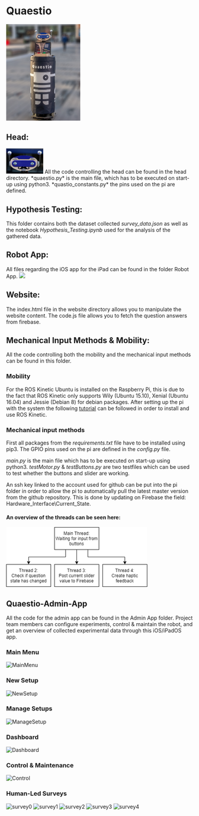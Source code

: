 # Quaestio
<img src="https://github.com/ledangaravi/Quaestio/blob/master/Schematics/robotWhole.png" width="200">

## Head:
<img src="https://github.com/ledangaravi/Quaestio/blob/master/Schematics/head.png" width="100">
All the code controlling the head can be found in the head directory.
*quaestio.py* is the main file, which has to be executed on start-up using python3.
*quastio_constants.py* the pins used on the pi are defined.

## Hypothesis Testing:
This folder contains both the dataset collected *survey_data.json* as well as the notebook *Hypothesis_Testing.ipynb* used for the analysis of the gathered data.

## Robot App:
All files regarding the iOS app for the iPad can be found in the folder Robot App.
<img src="https://github.com/ledangaravi/Quaestio/blob/master/Schematics/flowChartUserApp.png.png" width="200">

## Website:
The index.html file in the website directory allows you to manipulate the website content. The code.js file allows you to fetch the question answers from firebase.

## Mechanical Input Methods & Mobility:
All the code controlling both the mobility and the mechanical input methods can be found in this folder.

### Mobility
For the ROS Kinetic Ubuntu is installed on the Raspberry Pi, this is due to the fact that ROS Kinetic only supports Wily (Ubuntu 15.10), Xenial (Ubuntu 16.04) and Jessie (Debian 8) for debian packages. After setting up the pi with the system the following [tutorial](http://wiki.ros.org/ROSberryPi/Installing%20ROS%20Kinetic%20on%20the%20Raspberry%20Pi) can be followed in order to install and use ROS Kinetic.

### Mechanical input methods
First all packages from the *requirements.txt* file have to be installed using pip3.
The GPIO pins used on the pi are defined in the *config.py* file. 

*main.py* is the main file which has to be executed on start-up using python3.
*testMotor.py* & *testButtons.py* are two testfiles which can be used to test whether the buttons and slider are working.

An ssh key linked to the account used for github can be put into the pi folder in order to allow the pi to automatically pull the latest master version from the github repository. This is done by updating on Firebase the field: Hardware_Interface\Current_State.

#### An overview of the threads can be seen here:
![Threads](https://github.com/ledangaravi/Quaestio/blob/master/Schematics/inputThreads.png)

## Quaestio-Admin-App
All the code for the admin app can be found in the Admin App folder.
Project team members can configure experiments, control & maintain the robot, and get an overview of collected experimental data through this iOS/iPadOS app.

### Main Menu
![MainMenu](https://user-images.githubusercontent.com/31923016/70916473-a69d1000-2013-11ea-8b67-fc2280e68029.png)

### New Setup
![NewSetup](https://user-images.githubusercontent.com/31923016/70916615-e5cb6100-2013-11ea-9b9b-c3cbcb873023.png)

### Manage Setups
![ManageSetup](https://user-images.githubusercontent.com/31923016/70916613-e5cb6100-2013-11ea-94c2-e6827fd31d02.png)

### Dashboard
![Dashboard](https://user-images.githubusercontent.com/31923016/70916616-e663f780-2013-11ea-88f1-d75482c42ce6.png)

### Control & Maintenance
![Control](https://user-images.githubusercontent.com/31923016/70916619-e663f780-2013-11ea-952e-c8fa3406c9d3.png)

### Human-Led Surveys
![survey0](https://user-images.githubusercontent.com/31923016/70916611-e5cb6100-2013-11ea-8ac7-5cce527ab6d9.png)
![survey1](https://user-images.githubusercontent.com/31923016/70916612-e5cb6100-2013-11ea-8ab0-041633b496b1.png)
![survey2](https://user-images.githubusercontent.com/31923016/70916617-e663f780-2013-11ea-9910-c0b029aaff41.png)
![survey3](https://user-images.githubusercontent.com/31923016/70916621-e6fc8e00-2013-11ea-9a82-4d5a747b6c78.png)
![survey4](https://user-images.githubusercontent.com/31923016/70917280-f0d2c100-2014-11ea-9c7f-d57aec01f34e.png)

